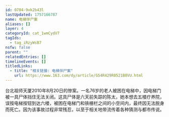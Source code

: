 ```yaml
---
id: 0704-9vk2b43l
lastUpdated: 1757166787
name: 电梯伴尸案
aliases: []
layer: 4
categoryId: cat_1wmCydV7
tagIds:
  - tag_iRzyWsB7
nsfw: false
parent: ""
relatedEntries: []
timelineEvents: []
titledLinks:
  - title: "相关链接: 电梯伴尸案"
    url: https://www.163.com/dy/article/G54R429R0521B0VU.html
---
```


台北祖师天厦2010年8月20日的惨案。一名76岁的老人被困在电梯中，因电梯门被一具尸体挡住无法关闭。这具尸体是六天前失踪的陈太，她本想去五楼疗养院，误按电梯按钮到达六楼，被困在电梯门和铁栅栏之间的小空间内，最终因无法脱身而死亡。因为该事故过程非常残忍，以至于相关地带流传着各种猜测与都市传说。